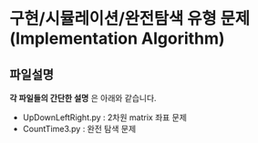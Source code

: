 # 구현/시뮬레이션/완전탐색 유형 문제 (Implementation Algorithm)
## 파일설명

__각 파일들의 간단한 설명__ 은 아래와 같습니다.
* UpDownLeftRight.py : 2차원 matrix 좌표 문제
* CountTime3.py : 완전 탐색 문제